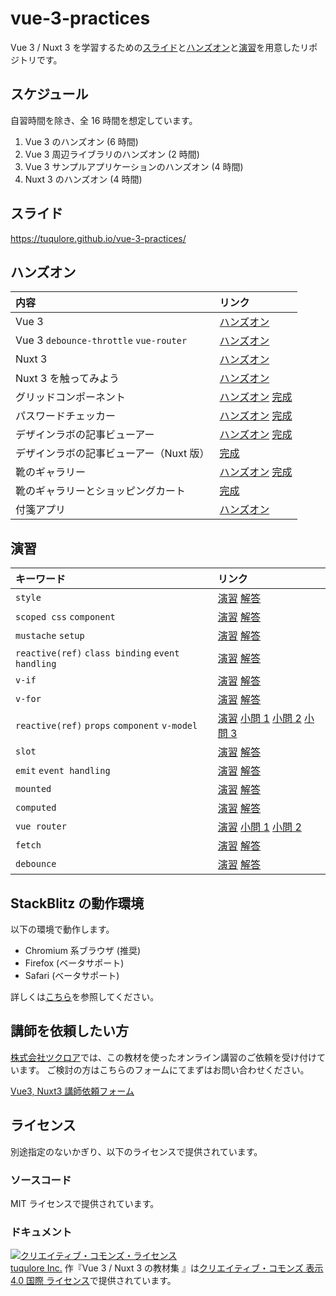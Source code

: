# vue-3-practices

Vue 3 / Nuxt 3 を学習するための[スライド](#スライド)と[ハンズオン](#ハンズオン)と[演習](#演習)を用意したリポジトリです。

## スケジュール

自習時間を除き、全 16 時間を想定しています。

1. Vue 3 のハンズオン (6 時間)
2. Vue 3 周辺ライブラリのハンズオン (2 時間)
3. Vue 3 サンプルアプリケーションのハンズオン (4 時間)
4. Nuxt 3 のハンズオン (4 時間)

## スライド

https://tuqulore.github.io/vue-3-practices/

## ハンズオン

| 内容                                    | リンク                                                                                                                                                                                                                                                                            |
| :-------------------------------------- | :-------------------------------------------------------------------------------------------------------------------------------------------------------------------------------------------------------------------------------------------------------------------------------- |
| Vue 3                                   | [ハンズオン](https://stackblitz.com/fork/github/tuqulore/vue-3-practices/tree/main/handson-vue?file=src/App.vue&terminal=dev)                                                                                                                                                     |
| Vue 3 `debounce-throttle` `vue-router`  | [ハンズオン](https://stackblitz.com/fork/github/tuqulore/vue-3-practices/tree/main/handson-vue-playground?file=src/App.vue&terminal=dev)                                                                                                                                          |
| Nuxt 3                                  | [ハンズオン](https://stackblitz.com/fork/github/tuqulore/vue-3-practices/tree/main/handson-nuxt?file=app.vue&terminal=dev)                                                                                                                                                        |
| Nuxt 3 を触ってみよう                   | [ハンズオン](https://stackblitz.com/fork/github/tuqulore/vue-3-practices/tree/main/handson-nuxt-playground?file=app.vue&terminal=dev)                                                                                                                                             |
| グリッドコンポーネント                  | [ハンズオン](https://stackblitz.com/fork/github/tuqulore/vue-3-practices/tree/main/handson-grid-component?file=src/App.vue&terminal=dev) [完成](https://stackblitz.com/github/tuqulore/vue-3-practices/tree/main/handson-grid-component-finish?file=src/App.vue&terminal=dev)     |
| パスワードチェッカー                    | [ハンズオン](https://stackblitz.com/fork/github/tuqulore/vue-3-practices/tree/main/handson-password-checker?file=src/App.vue&terminal=dev) [完成](https://stackblitz.com/github/tuqulore/vue-3-practices/tree/main/handson-password-checker-finish?file=src/App.vue&terminal=dev) |
| デザインラボの記事ビューアー            | [ハンズオン](https://stackblitz.com/fork/github/tuqulore/vue-3-practices/tree/main/handson-fetch-router?file=src/App.vue&terminal=dev) [完成](https://stackblitz.com/github/tuqulore/vue-3-practices/tree/main/handson-fetch-router-finish?file=src/App.vue&terminal=dev)         |
| デザインラボの記事ビューアー（Nuxt 版） | [完成](https://stackblitz.com/github/tuqulore/vue-3-practices/tree/main/handson-fetch-router-nuxt-finish?file=src/App.vue&terminal=dev)                                                                                                                                           |
| 靴のギャラリー                          | [ハンズオン](https://stackblitz.com/fork/github/tuqulore/vue-3-practices/tree/main/handson-gallery-shoes?file=src/App.vue&terminal=dev) [完成](https://stackblitz.com/github/tuqulore/vue-3-practices/tree/main/handson-gallery-shoes-finish?file=src/App.vue&terminal=dev)       |
| 靴のギャラリーとショッピングカート      | [完成](https://stackblitz.com/github/tuqulore/vue-3-practices/tree/main/handson-gallery-shoes-cart-finish?file=src/App.vue&terminal=dev)                                                                                                                                          |
| 付箋アプリ                              | [ハンズオン](https://stackblitz.com/fork/github/tuqulore/vue-3-practices/tree/main/handson-sticky?file=src/App.vue&terminal=dev)                                                                                                                                                  |

## 演習

| キーワード                                       | リンク                                                                                                                                                                                                                                                                                                                                                                                                                                                                                                                                                                                                                                                            |
| :----------------------------------------------- | :---------------------------------------------------------------------------------------------------------------------------------------------------------------------------------------------------------------------------------------------------------------------------------------------------------------------------------------------------------------------------------------------------------------------------------------------------------------------------------------------------------------------------------------------------------------------------------------------------------------------------------------------------------------- |
| `style`                                          | [演習](https://stackblitz.com/fork/github/tuqulore/vue-3-practices/tree/main/practice-style?file=src/App.vue&terminal=dev) [解答](https://stackblitz.com/github/tuqulore/vue-3-practices/tree/main/practice-style-answer?file=src/App.vue&terminal=dev)                                                                                                                                                                                                                                                                                                                                                                                                           |
| `scoped css` `component`                         | [演習](https://stackblitz.com/fork/github/tuqulore/vue-3-practices/tree/main/practice-scoped-css-component?file=src/App.vue&terminal=dev) [解答](https://stackblitz.com/github/tuqulore/vue-3-practices/tree/main/practice-scoped-css-component-answer?file=src/App.vue&terminal=dev)                                                                                                                                                                                                                                                                                                                                                                             |
| `mustache` `setup`                               | [演習](https://stackblitz.com/fork/github/tuqulore/vue-3-practices/tree/main/practice-mustache-setup?file=src/App.vue&terminal=dev) [解答](https://stackblitz.com/github/tuqulore/vue-3-practices/tree/main/practice-mustache-setup-answer?file=src/App.vue&terminal=dev)                                                                                                                                                                                                                                                                                                                                                                                         |
| `reactive(ref)` `class binding` `event handling` | [演習](https://stackblitz.com/fork/github/tuqulore/vue-3-practices/tree/main/practice-reactive-class-binding-event-handling?file=src/App.vue&terminal=dev) [解答](https://stackblitz.com/github/tuqulore/vue-3-practices/tree/main/practice-reactive-class-binding-event-handling-answer?file=src/App.vue&terminal=dev)                                                                                                                                                                                                                                                                                                                                           |
| `v-if`                                           | [演習](https://stackblitz.com/github/tuqulore/vue-3-practices/tree/main/practice-v-if?file=src/App.vue&terminal=dev) [解答](https://stackblitz.com/github/tuqulore/vue-3-practices/tree/main/practice-v-if-answer?file=src/App.vue&terminal=dev)                                                                                                                                                                                                                                                                                                                                                                                                                  |
| `v-for`                                          | [演習](https://stackblitz.com/fork/github/tuqulore/vue-3-practices/tree/main/practice-v-for?file=src/App.vue&terminal=dev) [解答](https://stackblitz.com/github/tuqulore/vue-3-practices/tree/main/practice-v-for-answer?file=src/App.vue&terminal=dev)                                                                                                                                                                                                                                                                                                                                                                                                           |
| `reactive(ref)` `props` `component` `v-model`    | [演習](https://stackblitz.com/fork/github/tuqulore/vue-3-practices/tree/main/practice-reactive-props-component-v-model?file=src/App.vue&terminal=dev) [小問 1](https://stackblitz.com/github/tuqulore/vue-3-practices/tree/main/practice-reactive-props-component-v-model-answer-1?file=src/App.vue&terminal=dev) [小問 2](https://stackblitz.com/github/tuqulore/vue-3-practices/tree/main/practice-reactive-props-component-v-model-answer-2?file=src/components/MessageIndicator.vue&terminal=dev) [小問 3](https://stackblitz.com/github/tuqulore/vue-3-practices/tree/main/practice-reactive-props-component-v-model-answer-3?file=src/App.vue&terminal=dev) |
| `slot`                                           | [演習](https://stackblitz.com/fork/github/tuqulore/vue-3-practices/tree/main/practice-slot?file=src/App.vue&terminal=dev) [解答](https://stackblitz.com/github/tuqulore/vue-3-practices/tree/main/practice-slot-answer?file=src/components/Component1.vue&terminal=dev)                                                                                                                                                                                                                                                                                                                                                                                           |
| `emit` `event handling`                          | [演習](https://stackblitz.com/fork/github/tuqulore/vue-3-practices/tree/main/practice-emit-event-handling?file=src/App.vue&terminal=dev) [解答](https://stackblitz.com/github/tuqulore/vue-3-practices/tree/main/practice-emit-event-handling-answer?file=src/components/TestButton.vue&terminal=dev)                                                                                                                                                                                                                                                                                                                                                             |
| `mounted`                                        | [演習](https://stackblitz.com/fork/github/tuqulore/vue-3-practices/tree/main/practice-mounted?file=src/App.vue&terminal=dev) [解答](https://stackblitz.com/github/tuqulore/vue-3-practices/tree/main/practice-mounted-answer?file=src/App.vue&terminal=dev)                                                                                                                                                                                                                                                                                                                                                                                                       |
| `computed`                                       | [演習](https://stackblitz.com/fork/github/tuqulore/vue-3-practices/tree/main/practice-computed?file=src/App.vue&terminal=dev) [解答](https://stackblitz.com/github/tuqulore/vue-3-practices/tree/main/practice-computed-answer?file=src/App.vue&terminal=dev)                                                                                                                                                                                                                                                                                                                                                                                                     |
| `vue router`                                     | [演習](https://stackblitz.com/fork/github/tuqulore/vue-3-practices/tree/main/practice-vue-router?file=src/App.vue&terminal=dev) [小問 1](https://stackblitz.com/github/tuqulore/vue-3-practices/tree/main/practice-vue-router-answer-1?file=src/App.vue&terminal=dev) [小問 2](https://stackblitz.com/github/tuqulore/vue-3-practices/tree/main/practice-vue-router-answer-2?file=src/components/TopPage.vue&terminal=dev)                                                                                                                                                                                                                                        |
| `fetch`                                          | [演習](https://stackblitz.com/fork/github/tuqulore/vue-3-practices/tree/main/practice-fetch?file=src/App.vue&terminal=dev) [解答](https://stackblitz.com/github/tuqulore/vue-3-practices/tree/main/practice-fetch-answer?file=src/App.vue&terminal=dev)                                                                                                                                                                                                                                                                                                                                                                                                           |
| `debounce`                                       | [演習](https://stackblitz.com/fork/github/tuqulore/vue-3-practices/tree/main/practice-debounce?file=src/App.vue&terminal=dev) [解答](https://stackblitz.com/github/tuqulore/vue-3-practices/tree/main/practice-debounce-answer?file=src/App.vue&terminal=dev)                                                                                                                                                                                                                                                                                                                                                                                                     |

## StackBlitz の動作環境

以下の環境で動作します。

- Chromium 系ブラウザ (推奨)
- Firefox (ベータサポート)
- Safari (ベータサポート)

詳しくは[こちら](https://developer.stackblitz.com/docs/platform/browser-support/)を参照してください。

## 講師を依頼したい方

[株式会社ツクロア](https://tuqulore.com)では、この教材を使ったオンライン講習のご依頼を受け付けています。 ご検討の方はこちらのフォームにてまずはお問い合わせください。

[Vue3, Nuxt3 講師依頼フォーム](https://forms.gle/wDbs8YGnKZxM8DAf8)

## ライセンス

別途指定のないかぎり、以下のライセンスで提供されています。

### ソースコード

MIT ライセンスで提供されています。

### ドキュメント

<a rel="license" href="http://creativecommons.org/licenses/by/4.0/"><img alt="クリエイティブ・コモンズ・ライセンス" style="border-width:0" src="https://i.creativecommons.org/l/by/4.0/88x31.png" /></a><br /><a xmlns:cc="http://creativecommons.org/ns#" href="https://github.com/tuqulore/vue-3-practices" property="cc:attributionName" rel="cc:attributionURL">tuqulore Inc.</a> 作『<span xmlns:dct="http://purl.org/dc/terms/" href="http://purl.org/dc/dcmitype/Text" property="dct:title" rel="dct:type">Vue 3 / Nuxt 3 の教材集 </span>』は<a rel="license" href="http://creativecommons.org/licenses/by/4.0/">クリエイティブ・コモンズ 表示 4.0 国際 ライセンス</a>で提供されています。
